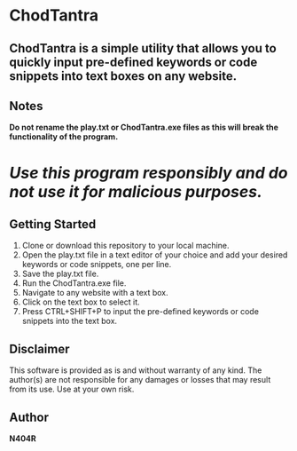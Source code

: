 # ChodTantra
## ChodTantra is a simple utility that allows you to quickly input pre-defined keywords or code snippets into text boxes on any website.

## Notes
**Do not rename the play.txt or ChodTantra.exe files as this will break the functionality of the program.**

# ***Use this program responsibly and do not use it for malicious purposes.***

## Getting Started
1. Clone or download this repository to your local machine.
2. Open the play.txt file in a text editor of your choice and add your desired keywords or code snippets, one per line.
3. Save the play.txt file.
4. Run the ChodTantra.exe file.
5. Navigate to any website with a text box.
6. Click on the text box to select it.
7. Press CTRL+SHIFT+P to input the pre-defined keywords or code snippets into the text box.

## Disclaimer

This software is provided as is and without warranty of any kind. The author(s) are not responsible for any damages or losses that may result from its use. Use at your own risk.

## Author
**N404R**


